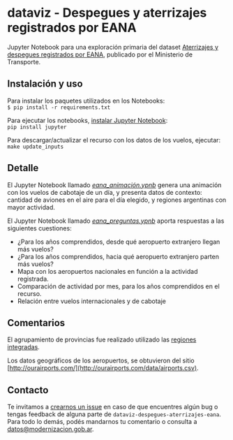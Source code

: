# dataviz - Despegues y aterrizajes registrados por EANA

Jupyter Notebook para una exploración primaria del dataset [Aterrizajes y despegues registrados por EANA](http://datos.gob.ar/dataset/aterrizajes-despegues-registrados-por-eana), publicado por el Ministerio de Transporte.

## Instalación y uso

Para instalar los paquetes utilizados en los Notebooks:  
`$ pip install -r requirements.txt`

Para ejecutar los notebooks, [instalar Jupyter Notebook](http://jupyter.readthedocs.io/en/latest/install.html):  
`pip install jupyter`

Para descargar/actualizar el recurso con los datos de los vuelos, ejecutar:   
`make update_inputs`

## Detalle

El Jupyter Notebook llamado _[eana_animación.ypnb](https://github.com/datosgobar/dataviz-despegues-aterrizajes-eana/blob/master/eana_animacion.ipynb)_ genera una animación con los vuelos de cabotaje de un día, y presenta datos de contexto: cantidad de aviones en el aire para el día elegido, y regiones argentinas con mayor actividad.

El Jupyter Notebook llamado _[eana_preguntas.ypnb](https://github.com/datosgobar/dataviz-despegues-aterrizajes-eana/blob/master/eana_preguntas.ipynb)_ aporta respuestas a las siguientes cuestiones:
- ¿Para los años comprendidos, desde qué aeropuerto extranjero llegan más vuelos?
- ¿Para los años comprendidos, hacia qué aeropuerto extranjero parten más vuelos?
- Mapa con los aeropuertos nacionales en función a la actividad registrada.
- Comparación de actividad por mes, para los años comprendidos en el recurso.
- Relación entre vuelos internacionales y de cabotaje


## Comentarios

El agrupamiento de provincias fue realizado utilizado las [regiones integradas](https://es.wikipedia.org/wiki/Regiones_integradas_(Argentina)).

Los datos geográficos de los aeropuertos, se obtuvieron del sitio [http://ourairports.com/](http://ourairports.com/data/airports.csv).


## Contacto

Te invitamos a [crearnos un issue](https://github.com/datosgobar/dataviz-despegues-aterrizajes-eana/issues/new) en caso de que encuentres algún bug o tengas feedback de alguna parte de `dataviz-despegues-aterrizajes-eana`.  
Para todo lo demás, podés mandarnos tu comentario o consulta a [datos@modernizacion.gob.ar](mailto:datos@modernizacion.gob.ar).
